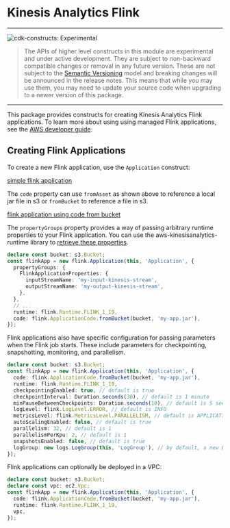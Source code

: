 # Kinesis Analytics Flink
<!--BEGIN STABILITY BANNER-->

---

![cdk-constructs: Experimental](https://img.shields.io/badge/cdk--constructs-experimental-important.svg?style=for-the-badge)

> The APIs of higher level constructs in this module are experimental and under active development.
> They are subject to non-backward compatible changes or removal in any future version. These are
> not subject to the [Semantic Versioning](https://semver.org/) model and breaking changes will be
> announced in the release notes. This means that while you may use them, you may need to update
> your source code when upgrading to a newer version of this package.

---

<!--END STABILITY BANNER-->

This package provides constructs for creating Kinesis Analytics Flink
applications. To learn more about using using managed Flink applications, see
the [AWS developer
guide](https://docs.aws.amazon.com/kinesisanalytics/latest/java/).

## Creating Flink Applications

To create a new Flink application, use the `Application` construct:

[simple flink application](test/integ.application.lit.ts)

The `code` property can use `fromAsset` as shown above to reference a local jar
file in s3 or `fromBucket` to reference a file in s3.

[flink application using code from bucket](test/integ.application-code-from-bucket.lit.ts)

The `propertyGroups` property provides a way of passing arbitrary runtime
properties to your Flink application. You can use the
aws-kinesisanalytics-runtime library to [retrieve these
properties](https://docs.aws.amazon.com/kinesisanalytics/latest/java/how-properties.html#how-properties-access).

```ts
declare const bucket: s3.Bucket;
const flinkApp = new flink.Application(this, 'Application', {
  propertyGroups: {
    FlinkApplicationProperties: {
      inputStreamName: 'my-input-kinesis-stream',
      outputStreamName: 'my-output-kinesis-stream',
    },
  },
  // ...
  runtime: flink.Runtime.FLINK_1_19,
  code: flink.ApplicationCode.fromBucket(bucket, 'my-app.jar'),
});
```

Flink applications also have specific configuration for passing parameters
when the Flink job starts. These include parameters for checkpointing,
snapshotting, monitoring, and parallelism.

```ts
declare const bucket: s3.Bucket;
const flinkApp = new flink.Application(this, 'Application', {
  code: flink.ApplicationCode.fromBucket(bucket, 'my-app.jar'),
  runtime: flink.Runtime.FLINK_1_19,
  checkpointingEnabled: true, // default is true
  checkpointInterval: Duration.seconds(30), // default is 1 minute
  minPauseBetweenCheckpoints: Duration.seconds(10), // default is 5 seconds
  logLevel: flink.LogLevel.ERROR, // default is INFO
  metricsLevel: flink.MetricsLevel.PARALLELISM, // default is APPLICATION
  autoScalingEnabled: false, // default is true
  parallelism: 32, // default is 1
  parallelismPerKpu: 2, // default is 1
  snapshotsEnabled: false, // default is true
  logGroup: new logs.LogGroup(this, 'LogGroup'), // by default, a new LogGroup will be created
});
```

Flink applications can optionally be deployed in a VPC:

```ts
declare const bucket: s3.Bucket;
declare const vpc: ec2.Vpc;
const flinkApp = new flink.Application(this, 'Application', {
  code: flink.ApplicationCode.fromBucket(bucket, 'my-app.jar'),
  runtime: flink.Runtime.FLINK_1_19,
  vpc,
});
```
